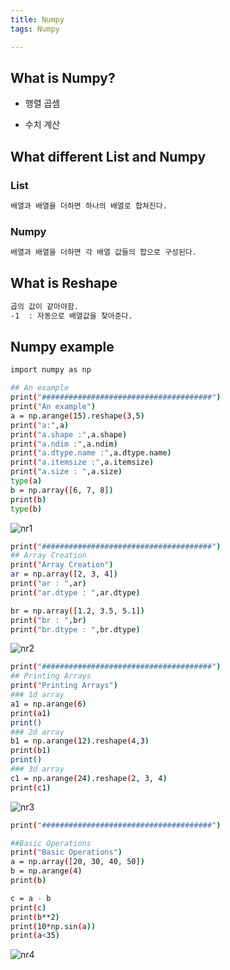 ```yaml
---
title: Numpy
tags: Numpy

---
```


## What is Numpy?

- 행렬 곱셈

- 수치 계산

## What different List and Numpy

### List

``` bash
배열과 배열을 더하면 하나의 배열로 합쳐진다.
```

### Numpy

``` bash
배열과 배열을 더하면 각 배열 값들의 합으로 구성된다.
```

## What is Reshape

``` bash
곱의 값이 같아야함.
-1  : 자동으로 배열값을 찾아준다.
```

## Numpy example
``` bash
import numpy as np

## An example
print("######################################")
print("An example")
a = np.arange(15).reshape(3,5)
print("a:",a)
print("a.shape :",a.shape)
print("a.ndim :",a.ndim)
print("a.dtype.name :",a.dtype.name)
print("a.itemsize :",a.itemsize)
print("a.size : ",a.size)
type(a)
b = np.array([6, 7, 8])
print(b)
type(b)
```
![nr1](/images/nr1.png)

```bash
print("######################################")
## Array Creation
print("Array Creation")
ar = np.array([2, 3, 4])
print("ar : ",ar)
print("ar.dtype : ",ar.dtype)

br = np.array([1.2, 3.5, 5.1])
print("br : ",br)
print("br.dtype : ",br.dtype)
```
![nr2](/images/nr2.png)

```bash
print("######################################")
## Printing Arrays
print("Printing Arrays")
### 1d array
a1 = np.arange(6)
print(a1)
print()
### 2d array
b1 = np.arange(12).reshape(4,3)
print(b1)
print()
### 3d array
c1 = np.arange(24).reshape(2, 3, 4)
print(c1)
```
![nr3](/images/nr3.png)

```bash
print("######################################")

##Basic Operations
print("Basic Operations")
a = np.array([20, 30, 40, 50])
b = np.arange(4)
print(b)

c = a - b
print(c)
print(b**2)
print(10*np.sin(a))
print(a<35)
```
![nr4](/images/nr4.png)


